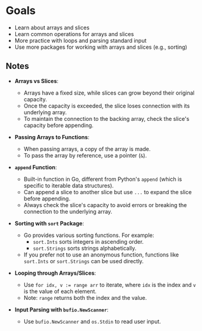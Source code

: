 # Goals

- Learn about arrays and slices
- Learn common operations for arrays and slices
- More practice with loops and parsing standard input
- Use more packages for working with arrays and slices (e.g., sorting)

## Notes

- **Arrays vs Slices**:
  - Arrays have a fixed size, while slices can grow beyond their original capacity. 
  - Once the capacity is exceeded, the slice loses connection with its underlying array.
  - To maintain the connection to the backing array, check the slice's capacity before appending.
  
- **Passing Arrays to Functions**:
  - When passing arrays, a copy of the array is made.
  - To pass the array by reference, use a pointer (`&`).
  
- **`append` Function**:
  - Built-in function in Go, different from Python's `append` (which is specific to iterable data structures).
  - Can append a slice to another slice but use `...` to expand the slice before appending.
  - Always check the slice's capacity to avoid errors or breaking the connection to the underlying array.
  
- **Sorting with `sort` Package**:
  - Go provides various sorting functions. For example:
    - `sort.Ints` sorts integers in ascending order.
    - `sort.Strings` sorts strings alphabetically.
  - If you prefer not to use an anonymous function, functions like `sort.Ints` or `sort.Strings` can be used directly.
  
- **Looping through Arrays/Slices**:
  - Use `for idx, v := range arr` to iterate, where `idx` is the index and `v` is the value of each element.
  - Note: `range` returns both the index and the value.

- **Input Parsing with `bufio.NewScanner`**:
  - Use `bufio.NewScanner` and `os.Stdin` to read user input.